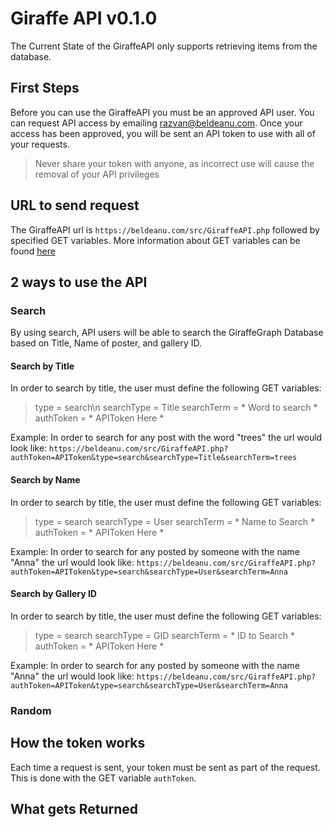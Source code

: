 # Giraffe API  v0.1.0
The Current State of the GiraffeAPI only supports retrieving items from the database.

## First Steps

Before you can use the GiraffeAPI you must be an approved API user. You can request API access by emailing razvan@beldeanu.com. Once your access has been approved, you will be sent an API token to use with all of your requests.

> Never share your token with anyone, as incorrect use will cause the removal of your API privileges

## URL  to send request

The GiraffeAPI url is `https://beldeanu.com/src/GiraffeAPI.php` followed by specified GET variables. More information about GET variables can be found [here](https://www.semrush.com/blog/url-parameters/)

## 2 ways to use the API
### Search
By using search, API users will be able to search the GiraffeGraph Database based on Title, Name of poster, and gallery ID.

#### Search by Title
In order to search by title, the user must define the following GET variables:
>type = search\n
>searchType = Title
>searchTerm = * Word to search *
>authToken = * APIToken Here *

Example: 
	In order to search for any post with the word "trees" the url would look like:
	`https://beldeanu.com/src/GiraffeAPI.php?authToken=APIToken&type=search&searchType=Title&searchTerm=trees`

#### Search by Name
In order to search by title, the user must define the following GET variables:
>type = search
>searchType = User
>searchTerm = * Name to Search *
>authToken = * APIToken Here *

Example: 
	In order to search for any posted by someone with the name "Anna" the url would look like:
	`https://beldeanu.com/src/GiraffeAPI.php?authToken=APIToken&type=search&searchType=User&searchTerm=Anna`

#### Search by Gallery ID
In order to search by title, the user must define the following GET variables:
>type = search
>searchType = GID
>searchTerm = * ID to Search *
>authToken = * APIToken Here *

Example: 
	In order to search for any posted by someone with the name "Anna" the url would look like:
	`https://beldeanu.com/src/GiraffeAPI.php?authToken=APIToken&type=search&searchType=User&searchTerm=Anna`
	
### Random
## How the token works

Each time a request is sent, your token must be sent as part of the request. This is done with the GET variable `authToken`.

## What gets Returned



